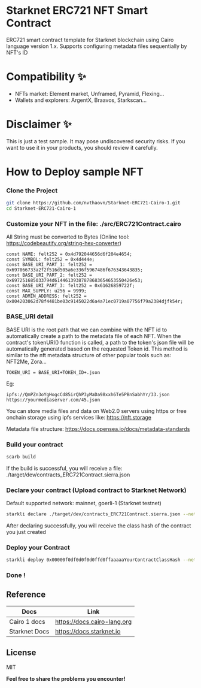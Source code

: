 # Starknet ERC721 NFT Smart Contract
ERC721 smart contract template for Starknet blockchain using Cairo language version 1.x. Supports configuring metadata files sequentially by NFT's ID
# Compatibility ✨
- NFTs market: Element market, Unframed, Pyramid, Flexing...
- Wallets and explorers: ArgentX, Braavos, Starkscan...

# Disclaimer ✨
This is just a test sample. It may pose undiscovered security risks. If you want to use it in your products, you should review it carefully.

# How to Deploy sample NFT
### Clone the Project
```sh
git clone https://github.com/nvthaovn/Starknet-ERC721-Cairo-1.git
cd Starknet-ERC721-Cairo-1
```
### Customize your NFT in the file: ./src/ERC721Contract.cairo
All String must be converted to Bytes (Online tool: https://codebeautify.org/string-hex-converter)
```cairo
const NAME: felt252 = 0x4d792044656d6f204e4654;	
const SYMBOL: felt252 = 0x4d444e;	
const BASE_URI_PART_1: felt252 = 0x697066733a2f2f516d505a6e336f5967486f676343643835;
const BASE_URI_PART_2: felt252 = 0x697251685033794d61446139387878683654653550426e53;
const BASE_URI_PART_3: felt252 = 0x61626859722f;
const MAX_SUPPLY: u256 = 9999;
const ADMIN_ADDRESS: felt252 = 0x004203062d78f4481be03c9145022d6a4a71ec0719a07756f79a2384djfk54r;
```
### BASE_URI detail
BASE URI is the root path that we can combine with the NFT id to automatically create a path to the metadata file of each NFT. When the contract's tokenURI() function is called, a path to the token's json file will be automatically generated based on the requested Token id. This method is similar to the nft metadata structure of other popular tools such as: NFT2Me, Zora...
```
TOKEN_URI = BASE_URI+TOKEN_ID+.json 
```
Eg: 
```
ipfs://QmPZn3oYgHogcCd85irQhP3yMaDa98xxh6Te5PBnSabhYr/33.json
https://yourmediaserver.com/45.json
```
You can store media files and data on Web2.0 servers using https or free onchain storage using ipfs services like: https://nft.storage

Metadata file structure: https://docs.opensea.io/docs/metadata-standards

### Build your contract
```sh
scarb build
```
If the build is successful, you will receive a file: ./target/dev/contracts_ERC721Contract.sierra.json
### Declare your contract (Upload contract to Starknet Network)
Default supported network: mainnet, goerli-1 (Starknet testnet)
```sh
starkli declare ./target/dev/contracts_ERC721Contract.sierra.json --network=mainnet --compiler-version=2.1.0
```
After declaring successfully, you will receive the class hash of the contract you just created
### Deploy your Contract
```sh
starkli deploy 0x00000f0df0d0f0d0ffd0ffaaaaaYourContractClassHash --network=mainnet
```

### Done !


## Reference
| Docs | Link |
| ------ | ------ |
| Cairo 1 docs | https://docs.cairo-lang.org |
| Starknet Docs | https://docs.starknet.io |

## License
MIT


**Feel free to share the problems you encounter!**